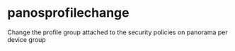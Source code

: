 # panosprofilechange
Change the profile group attached to the security policies on panorama per device group
